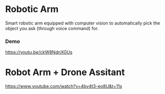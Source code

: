 # Robotic Arm


Smart robotic arm equipped with computer vision to automatically pick the object you ask (through voice command) for.

### Demo
https://youtu.be/ckW8NdnXGUs

# Robot Arm + Drone Assitant

https://www.youtube.com/watch?v=4bv4t3-eo8U&t=11s
